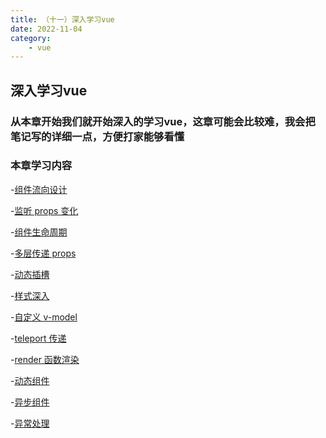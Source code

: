 ```yaml
---
title: （十一）深入学习vue
date: 2022-11-04
category:
    - vue
---
```


## 深入学习vue
### 从本章开始我们就开始深入的学习vue，这章可能会比较难，我会把笔记写的详细一点，方便打家能够看懂

### 本章学习内容
-[组件流向设计]()

-[监听 props 变化]()

-[组件生命周期]()

-[多层传递 props]()

-[动态插槽]()

-[样式深入]()

-[自定义 v-model]()

-[teleport 传递]()

-[render 函数渲染]()

-[动态组件]()

-[异步组件]()

-[异常处理]()
